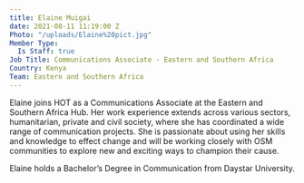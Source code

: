 ```yaml
---
title: Elaine Muigai
date: 2021-08-11 11:19:00 Z
Photo: "/uploads/Elaine%20pict.jpg"
Member Type:
  Is Staff: true
Job Title: Communications Associate - Eastern and Southern Africa
Country: Kenya
Team: Eastern and Southern Africa
---
```


Elaine joins HOT as a Communications Associate at the Eastern and Southern Africa Hub. Her work experience extends across various sectors, humanitarian, private and civil society, where she has coordinated a wide range of communication projects. She is passionate about using her skills and knowledge to effect change and will be working closely with OSM communities to explore new and exciting ways to champion their cause.

Elaine holds a Bachelor’s Degree in Communication from Daystar University.
